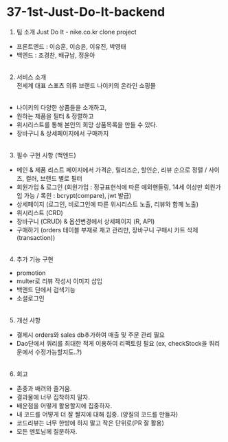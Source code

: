 # 37-1st-Just-Do-It-backend

1. 팀 소개
Just Do It - nike.co.kr clone project

  - 프론트엔드 : 이승훈, 이승윤, 이유진, 박영태<br>
  - 백엔드 : 조경찬, 배규남, 정윤아<br><br>

2. 서비스 소개<br>
  전세계 대표 스포츠 의류 브랜드 나이키의 온라인 쇼핑몰<br><br>

  -  나이키의 다양한 상품들을 소개하고,
  - 원하는 제품을 필터 & 정렬하고
  - 위시리스트를 통해 본인의 희망 상품목록을 만들 수 있다.
  - 장바구니 & 상세페이지에서 구매까지<br><br>
  
3. 필수 구현 사항 (백엔드)<br>
  - 메인 & 제품 리스트 페이지에서 가격순, 릴리즈순, 할인순, 리뷰 순으로 정렬 / 사이즈, 컬러, 브랜드 별로 필터<br>
  - 회원가입 & 로그인 (회원가입 : 정규표현식에 따른 예외핸들링, 14세 이상만 회원가입 가능 / 록읜 : bcrypt(compare), jwt 발급)<br>
  - 상세페이지 (로그인, 비로그인에 따른 위시리스트 노출, 리뷰와 함께 노출)<br>
  - 위시리스트 (CRD)<br>
  - 장바구니 (CRUD) & 옵션변경에서 상세페이지 (R, API)<br>
  - 구매하기 (orders 테이블 부재로 재고 관리만, 장바구니 구매시 카트 삭제(transaction))<br><br>

4. 추가 기능 구현 <br>  
  - promotion<br>
  - multer로 리뷰 작성시 이미지 삽입<br>
  - 백엔드 단에서 검색기능<br>
  - 소셜로그인<br><br>

5. 개선 사항<br>
  - 결제시 orders와 sales db추가하여 매출 및 주문 관리 필요<br>
  - Dao단에서 쿼리를 최대한 적게 이용하여 리팩토링 필요 (ex, checkStock을 쿼리문에서 수정가능할지도..?)<br><br>
   
6. 회고<br>
  - 존중과 배려와 즐거움.<br>
  - 결과물에 너무 집착하지 말자.<br>
  - 배운점을 어떻게 활용할지에 집중하자.<br>
  - 내 코드를 어떻게 더 잘 짤지에 대해 집중. (양질의 코드를 만들자)<br>
  - 코드리뷰는 너무 한방에 하지 말고 작은 단위로(PR 잘 활용)<br>
  - 모든 멘토님께 질문하자.<br>

